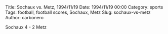 Title: Sochaux vs. Metz, 1994/11/19
Date: 1994/11/19 00:00
Category: sports
Tags: football, football scores, Sochaux, Metz
Slug: sochaux-vs-metz
Author: carbonero


Sochaux 4 - 2 Metz
